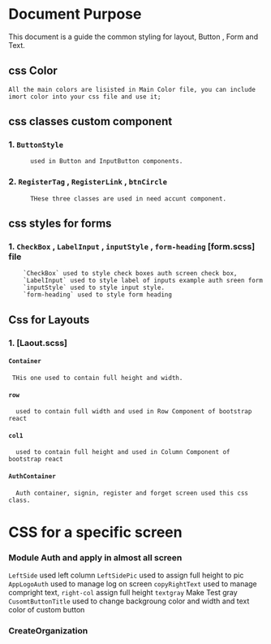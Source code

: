 # Document Purpose
This document is a guide the common styling for layout, Button , Form and Text.


## css Color
    All the main colors are lisisted in Main Color file, you can include imort color into your css file and use it;

## css classes custom component
  ### 1. `ButtonStyle` 
          used in Button and InputButton components.

  ### 2.  `RegisterTag` , `RegisterLink` , `btnCircle`
          THese three classes are used in need accunt component.


## css styles for forms
  
  ### 1. `CheckBox` , `LabelInput` , `inputStyle` , `form-heading`  [form.scss] file
        `CheckBox` used to style check boxes auth screen check box,
        `LabelInput` used to style label of inputs example auth sreen form
        `inputStyle` used to style input style.
        `form-heading` used to style form heading


## Css for Layouts

  ### 1. [Laout.scss]
   #### `Container`
     THis one used to contain full height and width.
  #### `row`
      used to contain full width and used in Row Component of bootstrap react
  #### `col1`
      used to contain full height and used in Column Component of bootstrap react
  ####  `AuthContainer`
      Auth container, signin, register and forget screen used this css class.



# CSS for a specific screen 
### Module Auth and apply in almost all screen  
  `LeftSide`  used left column 
  `LeftSidePic` used to assign full height to pic
  `AppLogoAuth` used to manage log on screen 
  `copyRightText` used to manage compright text,
  `right-col` assign full height
  `textgray` Make Test gray
  `CusomtButtonTitle` used to change backgroung color and width and text color of custom button

### CreateOrganization 








